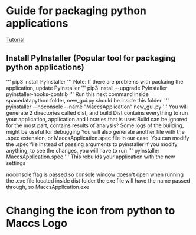# Guide for packaging python applications #


[Tutorial](https://www.pythonguis.com/tutorials/packaging-pyside6-applications-windows-pyinstaller-installforge/)

## Install PyInstaller (Popular tool for packaging python applications) ##

'''
pip3 install PyInstaller
'''
Note: If there are problems with packaing the application, update PyInstaller
'''
pip3 install --upgrade PyInstaller pyinstaller-hooks-contrib
'''
Run this next command inside spacedatapython folder, new_gui.py should be inside this folder.
'''
pyinstaller --noconsole --name "MaccsApplication" new_gui.py
'''
You will generate 2 directories called dist, and build
Dist contains everything to run your application, application and libraries that is uses
Build can be ignored for the most part, contains results of analysis? Some logs of the building, might be useful for debugging
You will also generate another file with the .spec extension, or MaccsApplication.spec file in our case.
You can modify the .spec file instead of passing arguments to pyinstaller
If you modify anything, to see the changes, you will have to run
'''
pyinstaller MaccsApplication.spec
'''
This rebuilds your application with the new settings

noconsole flag is passed so console window doesn't open when running the .exe file located inside dist folder
the exe file will have the name passed through, so MaccsApplication.exe

# Changing the icon from python to Maccs Logo #

